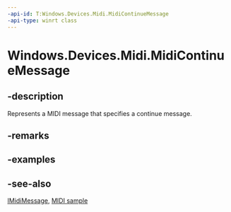 ```yaml
---
-api-id: T:Windows.Devices.Midi.MidiContinueMessage
-api-type: winrt class
---
```


<!-- Class syntax.
public class MidiContinueMessage : Windows.Devices.Midi.IMidiMessage
-->

# Windows.Devices.Midi.MidiContinueMessage

## -description
Represents a MIDI message that specifies a continue message.

## -remarks

## -examples

## -see-also
[IMidiMessage](imidimessage.md), [MIDI  sample](https://github.com/Microsoft/Windows-universal-samples/tree/master/Samples/MIDI)

